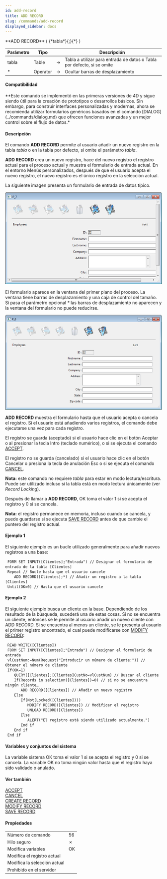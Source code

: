 ```yaml
---
id: add-record
title: ADD RECORD
slug: /commands/add-record
displayed_sidebar: docs
---
```


<!--REF #_command_.ADD RECORD.Syntax-->**ADD RECORD** ( {*tabla*}{;}{*} )<!-- END REF-->
<!--REF #_command_.ADD RECORD.Params-->
| Parámetro | Tipo |  | Descripción |
| --- | --- | --- | --- |
| tabla | Table | &#8594;  | Tabla a utilizar para entrada de datos o Tabla por defecto, si se omite |
| * | Operator |  &#8594;  | Ocultar barras de desplazamiento |

<!-- END REF-->

#### Compatibilidad 

<!--REF #_command_.ADD RECORD.Summary-->**Este comando se implementó en las primeras versiones de 4D y sigue siendo útil para la creación de prototipos o desarrollos básicos.<!-- END REF--> Sin embargo, para construir interfaces personalizadas y modernas, ahora se recomienda utilizar formularios genéricos basados en el comando [DIALOG](../commands/dialog.md) que ofrecen funciones avanzadas y un mejor control sobre el flujo de datos.* 

#### Descripción 

El comando **ADD RECORD** permite al usuario añadir un nuevo registro en la tabla *tabla* o en la tabla por defecto, si omite el parámetro *tabla*. 

**ADD RECORD** crea un nuevo registro, hace del nuevo registro el registro actual para el proceso actual y muestra el formulario de entrada actual. En el entorno Menús personalizados, después de que el usuario acepta el nuevo registro, el nuevo registro es el único registro en la selección actual. 

La siguiente imagen presenta un formulario de entrada de datos típico. 

![](../assets/en/commands/pict2804768.en.png)

El formulario aparece en la ventana del primer plano del proceso. La ventana tiene barras de desplazamiento y una caja de control del tamaño. Si pasa el parámetro opcional *\** las barras de desplazamiento no aparecen y la ventana del formulario no puede reducirse.

![](../assets/en/commands/pict2804770.en.png)

**ADD RECORD** muestra el formulario hasta que el usuario acepta o cancela el registro. Si el usuario está añadiendo varios registros, el comando debe ejecutarse una vez para cada registro. 

El registro se guarda (aceptado) si el usuario hace clic en el botón Aceptar o al presionar la tecla Intro (teclado numérico), o si se ejecuta el comando [ACCEPT](accept.md). 

El registro no se guarda (cancelado) si el usuario hace clic en el botón Cancelar o presiona la tecla de anulación Esc o si se ejecuta el comando [CANCEL](cancel.md). 

**Nota:** este comando no requiere *tabla* para estar en modo lectura/escritura. Puede ser utilizado incluso si la tabla está en modo lectura únicamente (ver *Record Locking*). 

Después de llamar a **ADD RECORD**, OK toma el valor 1 si se acepta el registro y 0 si se cancela.

**Nota:** el registro permanece en memoria, incluso cuando se cancela, y puede guardarse si se ejecuta [SAVE RECORD](save-record.md) antes de que cambie el puntero del registro actual. 

#### Ejemplo 1 

El siguiente ejemplo es un bucle utilizado generalmente para añadir nuevos registros a una base: 

```4d
 FORM SET INPUT([Clientes];"Entrada") // Designar el formulario de entrada de la tabla [Clientes]
 Repeat // Bucle hasta que el usuario cancele
    ADD RECORD([Clientes];*) // Añadir un registro a la tabla [Clientes]
 Until(OK=0) // Hasta que el usuario cancele
```

#### Ejemplo 2 

El siguiente ejemplo busca un cliente en la base. Dependiendo de los resultado de la búsqueda, sucederá una de estas cosas. Si no se encuentra un cliente, entonces se le permite al usuario añadir un nuevo cliente con ADD RECORD. Si se encuentra al menos un cliente, se le presenta al usuario el primer registro encontrado, el cual puede modificarse con [MODIFY RECORD](modify-record.md "MODIFY RECORD"): 

```4d
 READ WRITE([Clientes])
 FORM SET INPUT([Clientes];"Entrada") // Designar el formulario de entrada
 vlCustNum:=Num(Request("Introducir un número de cliente:")) // Obtener el número de cliente
 If(OK=1)
    QUERY([Clientes];[Clientes]CustNo=vlCustNum) // Buscar el cliente
    If(Records in selection([Clientes])=0) // si no se encuentra ningún cliente…
       ADD RECORD([Clientes]) // Añadir un nuevo registro
    Else
       If(Not(Locked([Clientes])))
          MODIFY RECORD([Clientes]) // Modificar el registro
          UNLOAD RECORD([Clientes])
       Else
          ALERT("El registro está siendo utilizado actualmente.")
       End if
    End if
 End if
```

#### Variables y conjuntos del sistema 

La variable sistema OK toma el valor 1 si se acepta el registro y 0 si se cancela. La variable OK no toma ningún valor hasta que el registro haya sido validado o anulado.

#### Ver también 

[ACCEPT](accept.md)  
[CANCEL](cancel.md)  
[CREATE RECORD](create-record.md)  
[MODIFY RECORD](modify-record.md)  
[SAVE RECORD](save-record.md)  

#### Propiedades

|  |  |
| --- | --- |
| Número de comando | 56 |
| Hilo seguro | &cross; |
| Modifica variables | OK |
| Modifica el registro actual ||
| Modifica la selección actual ||
| Prohibido en el servidor ||


